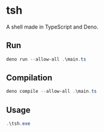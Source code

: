 # tsh
A shell made in TypeScript and Deno.

## Run
```ps1
deno run --allow-all .\main.ts
```

## Compilation
```ps1
deno compile --allow-all .\main.ts
```

## Usage
```ps1
.\tsh.exe
```